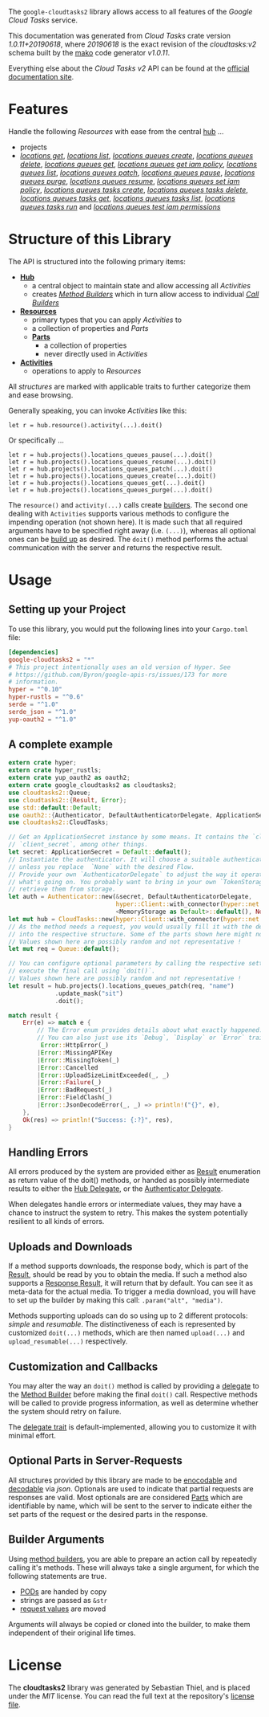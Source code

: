 <!---
DO NOT EDIT !
This file was generated automatically from 'src/mako/api/README.md.mako'
DO NOT EDIT !
-->
The `google-cloudtasks2` library allows access to all features of the *Google Cloud Tasks* service.

This documentation was generated from *Cloud Tasks* crate version *1.0.11+20190618*, where *20190618* is the exact revision of the *cloudtasks:v2* schema built by the [mako](http://www.makotemplates.org/) code generator *v1.0.11*.

Everything else about the *Cloud Tasks* *v2* API can be found at the
[official documentation site](https://cloud.google.com/tasks/).
# Features

Handle the following *Resources* with ease from the central [hub](https://docs.rs/google-cloudtasks2/1.0.11+20190618/google_cloudtasks2/struct.CloudTasks.html) ... 

* projects
 * [*locations get*](https://docs.rs/google-cloudtasks2/1.0.11+20190618/google_cloudtasks2/struct.ProjectLocationGetCall.html), [*locations list*](https://docs.rs/google-cloudtasks2/1.0.11+20190618/google_cloudtasks2/struct.ProjectLocationListCall.html), [*locations queues create*](https://docs.rs/google-cloudtasks2/1.0.11+20190618/google_cloudtasks2/struct.ProjectLocationQueueCreateCall.html), [*locations queues delete*](https://docs.rs/google-cloudtasks2/1.0.11+20190618/google_cloudtasks2/struct.ProjectLocationQueueDeleteCall.html), [*locations queues get*](https://docs.rs/google-cloudtasks2/1.0.11+20190618/google_cloudtasks2/struct.ProjectLocationQueueGetCall.html), [*locations queues get iam policy*](https://docs.rs/google-cloudtasks2/1.0.11+20190618/google_cloudtasks2/struct.ProjectLocationQueueGetIamPolicyCall.html), [*locations queues list*](https://docs.rs/google-cloudtasks2/1.0.11+20190618/google_cloudtasks2/struct.ProjectLocationQueueListCall.html), [*locations queues patch*](https://docs.rs/google-cloudtasks2/1.0.11+20190618/google_cloudtasks2/struct.ProjectLocationQueuePatchCall.html), [*locations queues pause*](https://docs.rs/google-cloudtasks2/1.0.11+20190618/google_cloudtasks2/struct.ProjectLocationQueuePauseCall.html), [*locations queues purge*](https://docs.rs/google-cloudtasks2/1.0.11+20190618/google_cloudtasks2/struct.ProjectLocationQueuePurgeCall.html), [*locations queues resume*](https://docs.rs/google-cloudtasks2/1.0.11+20190618/google_cloudtasks2/struct.ProjectLocationQueueResumeCall.html), [*locations queues set iam policy*](https://docs.rs/google-cloudtasks2/1.0.11+20190618/google_cloudtasks2/struct.ProjectLocationQueueSetIamPolicyCall.html), [*locations queues tasks create*](https://docs.rs/google-cloudtasks2/1.0.11+20190618/google_cloudtasks2/struct.ProjectLocationQueueTaskCreateCall.html), [*locations queues tasks delete*](https://docs.rs/google-cloudtasks2/1.0.11+20190618/google_cloudtasks2/struct.ProjectLocationQueueTaskDeleteCall.html), [*locations queues tasks get*](https://docs.rs/google-cloudtasks2/1.0.11+20190618/google_cloudtasks2/struct.ProjectLocationQueueTaskGetCall.html), [*locations queues tasks list*](https://docs.rs/google-cloudtasks2/1.0.11+20190618/google_cloudtasks2/struct.ProjectLocationQueueTaskListCall.html), [*locations queues tasks run*](https://docs.rs/google-cloudtasks2/1.0.11+20190618/google_cloudtasks2/struct.ProjectLocationQueueTaskRunCall.html) and [*locations queues test iam permissions*](https://docs.rs/google-cloudtasks2/1.0.11+20190618/google_cloudtasks2/struct.ProjectLocationQueueTestIamPermissionCall.html)




# Structure of this Library

The API is structured into the following primary items:

* **[Hub](https://docs.rs/google-cloudtasks2/1.0.11+20190618/google_cloudtasks2/struct.CloudTasks.html)**
    * a central object to maintain state and allow accessing all *Activities*
    * creates [*Method Builders*](https://docs.rs/google-cloudtasks2/1.0.11+20190618/google_cloudtasks2/trait.MethodsBuilder.html) which in turn
      allow access to individual [*Call Builders*](https://docs.rs/google-cloudtasks2/1.0.11+20190618/google_cloudtasks2/trait.CallBuilder.html)
* **[Resources](https://docs.rs/google-cloudtasks2/1.0.11+20190618/google_cloudtasks2/trait.Resource.html)**
    * primary types that you can apply *Activities* to
    * a collection of properties and *Parts*
    * **[Parts](https://docs.rs/google-cloudtasks2/1.0.11+20190618/google_cloudtasks2/trait.Part.html)**
        * a collection of properties
        * never directly used in *Activities*
* **[Activities](https://docs.rs/google-cloudtasks2/1.0.11+20190618/google_cloudtasks2/trait.CallBuilder.html)**
    * operations to apply to *Resources*

All *structures* are marked with applicable traits to further categorize them and ease browsing.

Generally speaking, you can invoke *Activities* like this:

```Rust,ignore
let r = hub.resource().activity(...).doit()
```

Or specifically ...

```ignore
let r = hub.projects().locations_queues_pause(...).doit()
let r = hub.projects().locations_queues_resume(...).doit()
let r = hub.projects().locations_queues_patch(...).doit()
let r = hub.projects().locations_queues_create(...).doit()
let r = hub.projects().locations_queues_get(...).doit()
let r = hub.projects().locations_queues_purge(...).doit()
```

The `resource()` and `activity(...)` calls create [builders][builder-pattern]. The second one dealing with `Activities` 
supports various methods to configure the impending operation (not shown here). It is made such that all required arguments have to be 
specified right away (i.e. `(...)`), whereas all optional ones can be [build up][builder-pattern] as desired.
The `doit()` method performs the actual communication with the server and returns the respective result.

# Usage

## Setting up your Project

To use this library, you would put the following lines into your `Cargo.toml` file:

```toml
[dependencies]
google-cloudtasks2 = "*"
# This project intentionally uses an old version of Hyper. See
# https://github.com/Byron/google-apis-rs/issues/173 for more
# information.
hyper = "^0.10"
hyper-rustls = "^0.6"
serde = "^1.0"
serde_json = "^1.0"
yup-oauth2 = "^1.0"
```

## A complete example

```Rust
extern crate hyper;
extern crate hyper_rustls;
extern crate yup_oauth2 as oauth2;
extern crate google_cloudtasks2 as cloudtasks2;
use cloudtasks2::Queue;
use cloudtasks2::{Result, Error};
use std::default::Default;
use oauth2::{Authenticator, DefaultAuthenticatorDelegate, ApplicationSecret, MemoryStorage};
use cloudtasks2::CloudTasks;

// Get an ApplicationSecret instance by some means. It contains the `client_id` and 
// `client_secret`, among other things.
let secret: ApplicationSecret = Default::default();
// Instantiate the authenticator. It will choose a suitable authentication flow for you, 
// unless you replace  `None` with the desired Flow.
// Provide your own `AuthenticatorDelegate` to adjust the way it operates and get feedback about 
// what's going on. You probably want to bring in your own `TokenStorage` to persist tokens and
// retrieve them from storage.
let auth = Authenticator::new(&secret, DefaultAuthenticatorDelegate,
                              hyper::Client::with_connector(hyper::net::HttpsConnector::new(hyper_rustls::TlsClient::new())),
                              <MemoryStorage as Default>::default(), None);
let mut hub = CloudTasks::new(hyper::Client::with_connector(hyper::net::HttpsConnector::new(hyper_rustls::TlsClient::new())), auth);
// As the method needs a request, you would usually fill it with the desired information
// into the respective structure. Some of the parts shown here might not be applicable !
// Values shown here are possibly random and not representative !
let mut req = Queue::default();

// You can configure optional parameters by calling the respective setters at will, and
// execute the final call using `doit()`.
// Values shown here are possibly random and not representative !
let result = hub.projects().locations_queues_patch(req, "name")
             .update_mask("sit")
             .doit();

match result {
    Err(e) => match e {
        // The Error enum provides details about what exactly happened.
        // You can also just use its `Debug`, `Display` or `Error` traits
         Error::HttpError(_)
        |Error::MissingAPIKey
        |Error::MissingToken(_)
        |Error::Cancelled
        |Error::UploadSizeLimitExceeded(_, _)
        |Error::Failure(_)
        |Error::BadRequest(_)
        |Error::FieldClash(_)
        |Error::JsonDecodeError(_, _) => println!("{}", e),
    },
    Ok(res) => println!("Success: {:?}", res),
}

```
## Handling Errors

All errors produced by the system are provided either as [Result](https://docs.rs/google-cloudtasks2/1.0.11+20190618/google_cloudtasks2/enum.Result.html) enumeration as return value of 
the doit() methods, or handed as possibly intermediate results to either the 
[Hub Delegate](https://docs.rs/google-cloudtasks2/1.0.11+20190618/google_cloudtasks2/trait.Delegate.html), or the [Authenticator Delegate](https://docs.rs/yup-oauth2/*/yup_oauth2/trait.AuthenticatorDelegate.html).

When delegates handle errors or intermediate values, they may have a chance to instruct the system to retry. This 
makes the system potentially resilient to all kinds of errors.

## Uploads and Downloads
If a method supports downloads, the response body, which is part of the [Result](https://docs.rs/google-cloudtasks2/1.0.11+20190618/google_cloudtasks2/enum.Result.html), should be
read by you to obtain the media.
If such a method also supports a [Response Result](https://docs.rs/google-cloudtasks2/1.0.11+20190618/google_cloudtasks2/trait.ResponseResult.html), it will return that by default.
You can see it as meta-data for the actual media. To trigger a media download, you will have to set up the builder by making
this call: `.param("alt", "media")`.

Methods supporting uploads can do so using up to 2 different protocols: 
*simple* and *resumable*. The distinctiveness of each is represented by customized 
`doit(...)` methods, which are then named `upload(...)` and `upload_resumable(...)` respectively.

## Customization and Callbacks

You may alter the way an `doit()` method is called by providing a [delegate](https://docs.rs/google-cloudtasks2/1.0.11+20190618/google_cloudtasks2/trait.Delegate.html) to the 
[Method Builder](https://docs.rs/google-cloudtasks2/1.0.11+20190618/google_cloudtasks2/trait.CallBuilder.html) before making the final `doit()` call. 
Respective methods will be called to provide progress information, as well as determine whether the system should 
retry on failure.

The [delegate trait](https://docs.rs/google-cloudtasks2/1.0.11+20190618/google_cloudtasks2/trait.Delegate.html) is default-implemented, allowing you to customize it with minimal effort.

## Optional Parts in Server-Requests

All structures provided by this library are made to be [enocodable](https://docs.rs/google-cloudtasks2/1.0.11+20190618/google_cloudtasks2/trait.RequestValue.html) and 
[decodable](https://docs.rs/google-cloudtasks2/1.0.11+20190618/google_cloudtasks2/trait.ResponseResult.html) via *json*. Optionals are used to indicate that partial requests are responses 
are valid.
Most optionals are are considered [Parts](https://docs.rs/google-cloudtasks2/1.0.11+20190618/google_cloudtasks2/trait.Part.html) which are identifiable by name, which will be sent to 
the server to indicate either the set parts of the request or the desired parts in the response.

## Builder Arguments

Using [method builders](https://docs.rs/google-cloudtasks2/1.0.11+20190618/google_cloudtasks2/trait.CallBuilder.html), you are able to prepare an action call by repeatedly calling it's methods.
These will always take a single argument, for which the following statements are true.

* [PODs][wiki-pod] are handed by copy
* strings are passed as `&str`
* [request values](https://docs.rs/google-cloudtasks2/1.0.11+20190618/google_cloudtasks2/trait.RequestValue.html) are moved

Arguments will always be copied or cloned into the builder, to make them independent of their original life times.

[wiki-pod]: http://en.wikipedia.org/wiki/Plain_old_data_structure
[builder-pattern]: http://en.wikipedia.org/wiki/Builder_pattern
[google-go-api]: https://github.com/google/google-api-go-client

# License
The **cloudtasks2** library was generated by Sebastian Thiel, and is placed 
under the *MIT* license.
You can read the full text at the repository's [license file][repo-license].

[repo-license]: https://github.com/Byron/google-apis-rsblob/master/LICENSE.md
